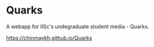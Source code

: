 # Quarks
 A webapp for IISc's undegraduate student media - Quarks.

https://chinmaykh.github.io/Quarks
